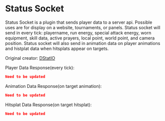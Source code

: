 # Status Socket
Status Socket is a plugin that sends player data to a server api. Possible uses are for display on a website, tournaments, or panels. Status socket will send in every tick: playername, run energy, special attack energy, worn equipment, skill data, active prayers, local point, world point, and camera position. Status socket will also send in animation data on player animations and histplat data when hitsplats appear on targets. 

Original creator: [DStatIO](https://github.com/DStatIO/StatusSocket)

Player Data Response(every tick): 
```Json
Need to be updated
```

Animation Data Response(on target animation):
```Json
Need to be updated
```

Hitsplat Data Response(on target hitsplat):
```Json
Need to be updated
```